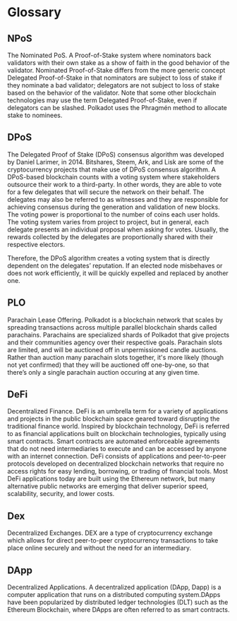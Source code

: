 # Glossary

## NPoS

The Nominated PoS. A Proof-of-Stake system where nominators back validators with their own stake as a show of faith in the good behavior of the validator. Nominated Proof-of-Stake differs from the more generic concept Delegated Proof-of-Stake in that nominators are subject to loss of stake if they nominate a bad validator; delegators are not subject to loss of stake based on the behavior of the validator. Note that some other blockchain technologies may use the term Delegated Proof-of-Stake, even if delegators can be slashed. Polkadot uses the Phragmén method to allocate stake to nominees.

## DPoS

The Delegated Proof of Stake \(DPoS\) consensus algorithm was developed by Daniel Larimer, in 2014. Bitshares, Steem, Ark, and Lisk are some of the cryptocurrency projects that make use of DPoS consensus algorithm. A DPoS-based blockchain counts with a voting system where stakeholders outsource their work to a third-party. In other words, they are able to vote for a few delegates that will secure the network on their behalf. The delegates may also be referred to as witnesses and they are responsible for achieving consensus during the generation and validation of new blocks. The voting power is proportional to the number of coins each user holds. The voting system varies from project to project, but in general, each delegate presents an individual proposal when asking for votes. Usually, the rewards collected by the delegates are proportionally shared with their respective electors.

Therefore, the DPoS algorithm creates a voting system that is directly dependent on the delegates’ reputation. If an elected node misbehaves or does not work efficiently, it will be quickly expelled and replaced by another one.

## PLO

Parachain Lease Offering. Polkadot is a blockchain network that scales by spreading transactions across multiple parallel blockchain shards called parachains. Parachains are specialized shards of Polkadot that give projects and their communities agency over their respective goals. Parachain slots are limited, and will be auctioned off in unpermissioned candle auctions. Rather than auction many parachain slots together, it's more likely \(though not yet confirmed\) that they will be auctioned off one-by-one, so that there’s only a single parachain auction occuring at any given time.

## DeFi

Decentralized Finance. DeFi is an umbrella term for a variety of applications and projects in the public blockchain space geared toward disrupting the traditional finance world. Inspired by blockchain technology, DeFi is referred to as financial applications built on blockchain technologies, typically using smart contracts. Smart contracts are automated enforceable agreements that do not need intermediaries to execute and can be accessed by anyone with an internet connection. DeFi consists of applications and peer-to-peer protocols developed on decentralized blockchain networks that require no access rights for easy lending, borrowing, or trading of financial tools. Most DeFi applications today are built using the Ethereum network, but many alternative public networks are emerging that deliver superior speed, scalability, security, and lower costs.

## Dex

Decentralized Exchanges. DEX are a type of cryptocurrency exchange which allows for direct peer-to-peer cryptocurrency transactions to take place online securely and without the need for an intermediary.

## DApp

Decentralized Applications. A decentralized application \(DApp, Dapp\) is a computer application that runs on a distributed computing system.DApps have been popularized by distributed ledger technologies \(DLT\) such as the Ethereum Blockchain, where DApps are often referred to as smart contracts.

